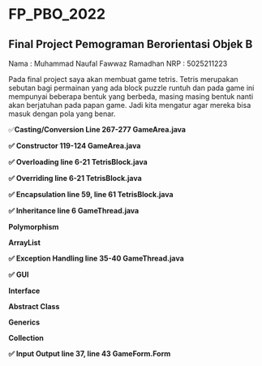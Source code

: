 # FP_PBO_2022
## Final Project Pemograman Berorientasi Objek B 
Nama : Muhammad Naufal Fawwaz Ramadhan
NRP  : 5025211223

Pada final project saya akan membuat game tetris. Tetris merupakan sebutan bagi permainan yang ada block puzzle runtuh dan pada game ini mempunyai beberapa bentuk yang berbeda, masing masing bentuk nanti akan berjatuhan pada papan game. Jadi kita mengatur agar mereka bisa masuk dengan pola yang benar.

✅<b>Casting/Conversion</b><b>
Line 267-277 GameArea.java

✅ Constructor
119-124 GameArea.java

✅ Overloading
line 6-21 TetrisBlock.java

✅ Overriding
line 6-21 TetrisBlock.java

✅ Encapsulation
line 59, line 61 TetrisBlock.java

✅ Inheritance
line 6 GameThread.java

Polymorphism

ArrayList

✅ Exception Handling
line 35-40 GameThread.java

✅ GUI

Interface

Abstract Class

Generics

Collection

✅ Input Output
line 37, line 43  GameForm.Form
